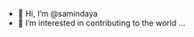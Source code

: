 - 👋 Hi, I’m @samindaya
- 👀 I’m interested in contributing to the world ...
<!---
- 🌱 I’m currently learning C#
- 💞️ I’m looking to collaborate on ...
- 📫 How to reach me ...
--->
<!---
samindaya/samindaya is a ✨ special ✨ repository because its `README.md` (this file) appears on your GitHub profile.
You can click the Preview link to take a look at your changes.
--->

